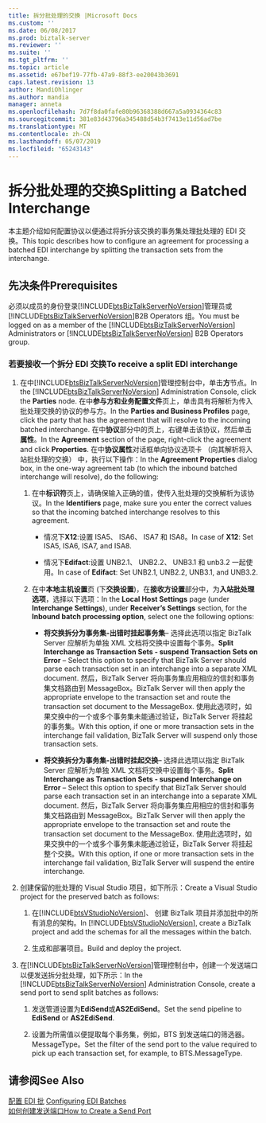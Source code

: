 ```yaml
---
title: 拆分批处理的交换 |Microsoft Docs
ms.custom: ''
ms.date: 06/08/2017
ms.prod: biztalk-server
ms.reviewer: ''
ms.suite: ''
ms.tgt_pltfrm: ''
ms.topic: article
ms.assetid: e67bef19-77fb-47a9-88f3-ee20043b3691
caps.latest.revision: 13
author: MandiOhlinger
ms.author: mandia
manager: anneta
ms.openlocfilehash: 7d7f8da0fafe80b96368388d667a5a0934364c83
ms.sourcegitcommit: 381e83d43796a345488d54b3f7413e11d56ad7be
ms.translationtype: MT
ms.contentlocale: zh-CN
ms.lasthandoff: 05/07/2019
ms.locfileid: "65243143"
---
```

# <a name="splitting-a-batched-interchange"></a><span data-ttu-id="ead80-102">拆分批处理的交换</span><span class="sxs-lookup"><span data-stu-id="ead80-102">Splitting a Batched Interchange</span></span>
<span data-ttu-id="ead80-103">本主题介绍如何配置协议以便通过将拆分该交换的事务集处理批处理的 EDI 交换。</span><span class="sxs-lookup"><span data-stu-id="ead80-103">This topic describes how to configure an agreement for processing a batched EDI interchange by splitting the transaction sets from the interchange.</span></span>  
  
## <a name="prerequisites"></a><span data-ttu-id="ead80-104">先决条件</span><span class="sxs-lookup"><span data-stu-id="ead80-104">Prerequisites</span></span>  
 <span data-ttu-id="ead80-105">必须以成员的身份登录[!INCLUDE[btsBizTalkServerNoVersion](../includes/btsbiztalkservernoversion-md.md)]管理员或[!INCLUDE[btsBizTalkServerNoVersion](../includes/btsbiztalkservernoversion-md.md)]B2B Operators 组。</span><span class="sxs-lookup"><span data-stu-id="ead80-105">You must be logged on as a member of the [!INCLUDE[btsBizTalkServerNoVersion](../includes/btsbiztalkservernoversion-md.md)] Administrators or [!INCLUDE[btsBizTalkServerNoVersion](../includes/btsbiztalkservernoversion-md.md)] B2B Operators group.</span></span>  
  
### <a name="to-receive-a-split-edi-interchange"></a><span data-ttu-id="ead80-106">若要接收一个拆分 EDI 交换</span><span class="sxs-lookup"><span data-stu-id="ead80-106">To receive a split EDI interchange</span></span>  
  
1. <span data-ttu-id="ead80-107">在中[!INCLUDE[btsBizTalkServerNoVersion](../includes/btsbiztalkservernoversion-md.md)]管理控制台中，单击**方**节点。</span><span class="sxs-lookup"><span data-stu-id="ead80-107">In the [!INCLUDE[btsBizTalkServerNoVersion](../includes/btsbiztalkservernoversion-md.md)] Administration Console, click the **Parties** node.</span></span> <span data-ttu-id="ead80-108">在中**参与方和业务配置文件**页上，单击具有将解析为传入批处理交换的协议的参与方。</span><span class="sxs-lookup"><span data-stu-id="ead80-108">In the **Parties and Business Profiles** page, click the party that has the agreement that will resolve to the incoming batched interchange.</span></span> <span data-ttu-id="ead80-109">在中**协议**部分中的页上，右键单击该协议，然后单击**属性**。</span><span class="sxs-lookup"><span data-stu-id="ead80-109">In the **Agreement** section of the page, right-click the agreement and click **Properties**.</span></span> <span data-ttu-id="ead80-110">在中**协议属性**对话框单向协议选项卡 （向其解析将入站批处理的交换） 中，执行以下操作：</span><span class="sxs-lookup"><span data-stu-id="ead80-110">In the **Agreement Properties** dialog box, in the one-way agreement tab (to which the inbound batched interchange will resolve), do the following:</span></span>  
  
   1.  <span data-ttu-id="ead80-111">在中**标识符**页上，请确保输入正确的值，使传入批处理的交换解析为该协议。</span><span class="sxs-lookup"><span data-stu-id="ead80-111">In the **Identifiers** page, make sure you enter the correct values so that the incoming batched interchange resolves to this agreement.</span></span>  
  
       -   <span data-ttu-id="ead80-112">情况下**X12**:设置 ISA5、 ISA6、 ISA7 和 ISA8。</span><span class="sxs-lookup"><span data-stu-id="ead80-112">In case of **X12**: Set ISA5, ISA6, ISA7, and ISA8.</span></span>  
  
       -   <span data-ttu-id="ead80-113">情况下**Edifact**:设置 UNB2.1、 UNB2.2、 UNB3.1 和 unb3.2 一起使用。</span><span class="sxs-lookup"><span data-stu-id="ead80-113">In case of **Edifact**: Set UNB2.1, UNB2.2, UNB3.1, and UNB3.2.</span></span>  
  
   2.  <span data-ttu-id="ead80-114">在中**本地主机设置**页 (下**交换设置**)，在**接收方设置**部分中，为**入站批处理选项**，选择以下选项：</span><span class="sxs-lookup"><span data-stu-id="ead80-114">In the **Local Host Settings** page (under **Interchange Settings**), under **Receiver’s Settings** section, for the **Inbound batch processing option**, select one the following options:</span></span>  
  
       -   <span data-ttu-id="ead80-115">**将交换拆分为事务集-出错时挂起事务集**– 选择此选项以指定 BizTalk Server 应解析为单独 XML 文档将交换中设置每个事务。</span><span class="sxs-lookup"><span data-stu-id="ead80-115">**Split Interchange as Transaction Sets - suspend Transaction Sets on Error** – Select this option to specify that BizTalk Server should parse each transaction set in an interchange into a separate XML document.</span></span> <span data-ttu-id="ead80-116">然后，BizTalk Server 将向事务集应用相应的信封和事务集文档路由到 MessageBox。</span><span class="sxs-lookup"><span data-stu-id="ead80-116">BizTalk Server will then apply the appropriate envelope to the transaction set and route the transaction set document to the MessageBox.</span></span> <span data-ttu-id="ead80-117">使用此选项时，如果交换中的一个或多个事务集未能通过验证，BizTalk Server 将挂起的事务集。</span><span class="sxs-lookup"><span data-stu-id="ead80-117">With this option, if one or more transaction sets in the interchange fail validation, BizTalk Server will suspend only those transaction sets.</span></span>  
  
       -   <span data-ttu-id="ead80-118">**将交换拆分为事务集-出错时挂起交换**– 选择此选项以指定 BizTalk Server 应解析为单独 XML 文档将交换中设置每个事务。</span><span class="sxs-lookup"><span data-stu-id="ead80-118">**Split Interchange as Transaction Sets - suspend Interchange on Error** – Select this option to specify that BizTalk Server should parse each transaction set in an interchange into a separate XML document.</span></span> <span data-ttu-id="ead80-119">然后，BizTalk Server 将向事务集应用相应的信封和事务集文档路由到 MessageBox。</span><span class="sxs-lookup"><span data-stu-id="ead80-119">BizTalk Server will then apply the appropriate envelope to the transaction set and route the transaction set document to the MessageBox.</span></span> <span data-ttu-id="ead80-120">使用此选项时，如果交换中的一个或多个事务集未能通过验证，BizTalk Server 将挂起整个交换。</span><span class="sxs-lookup"><span data-stu-id="ead80-120">With this option, if one or more transaction sets in the interchange fail validation, BizTalk Server will suspend the entire interchange.</span></span>  
  
2. <span data-ttu-id="ead80-121">创建保留的批处理的 Visual Studio 项目，如下所示：</span><span class="sxs-lookup"><span data-stu-id="ead80-121">Create a Visual Studio project for the preserved batch as follows:</span></span>  
  
   1. <span data-ttu-id="ead80-122">在[!INCLUDE[btsVStudioNoVersion](../includes/btsvstudionoversion-md.md)]、 创建 BizTalk 项目并添加批中的所有消息的架构。</span><span class="sxs-lookup"><span data-stu-id="ead80-122">In [!INCLUDE[btsVStudioNoVersion](../includes/btsvstudionoversion-md.md)], create a BizTalk project and add the schemas for all the messages within the batch.</span></span>  
  
   2. <span data-ttu-id="ead80-123">生成和部署项目。</span><span class="sxs-lookup"><span data-stu-id="ead80-123">Build and deploy the project.</span></span>  
  
3. <span data-ttu-id="ead80-124">在[!INCLUDE[btsBizTalkServerNoVersion](../includes/btsbiztalkservernoversion-md.md)]管理控制台中，创建一个发送端口以便发送拆分批处理，如下所示：</span><span class="sxs-lookup"><span data-stu-id="ead80-124">In the [!INCLUDE[btsBizTalkServerNoVersion](../includes/btsbiztalkservernoversion-md.md)] Administration Console, create a send port to send split batches as follows:</span></span>  
  
   1.  <span data-ttu-id="ead80-125">发送管道设置为**EdiSend**或**AS2EdiSend**。</span><span class="sxs-lookup"><span data-stu-id="ead80-125">Set the send pipeline to **EdiSend** or **AS2EdiSend**.</span></span>  
  
   2.  <span data-ttu-id="ead80-126">设置为所需值以便提取每个事务集，例如，BTS 到发送端口的筛选器。MessageType。</span><span class="sxs-lookup"><span data-stu-id="ead80-126">Set the filter of the send port to the value required to pick up each transaction set, for example, to BTS.MessageType.</span></span>  
  
## <a name="see-also"></a><span data-ttu-id="ead80-127">请参阅</span><span class="sxs-lookup"><span data-stu-id="ead80-127">See Also</span></span>  
 <span data-ttu-id="ead80-128">[配置 EDI 批](../core/configuring-edi-batches.md) </span><span class="sxs-lookup"><span data-stu-id="ead80-128">[Configuring EDI Batches](../core/configuring-edi-batches.md) </span></span>  
 [<span data-ttu-id="ead80-129">如何创建发送端口</span><span class="sxs-lookup"><span data-stu-id="ead80-129">How to Create a Send Port</span></span>](../core/how-to-create-a-send-port2.md)
